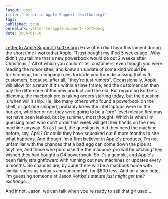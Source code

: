 ```yaml
---
layout: post
title: "Letter to Apple Support (kottke.org)"
tags: 
published: true
permalink: letter-to-apple-support-kottkeorg
date: 2006-01-10
---
```


<a href="http://www.kottke.org/06/01/letter-to-apple-support">Letter to Apple Support (kottke.org)</a>
How often did I hear this lament during the short time I worked at Apple.  "I just bought my iPod 5 weeks ago...Why didn't you tell me that a new powerbook would be out 2 weeks after Christmas.."  All of which you couldn't tell customers, even though you were reading the rumor sites, and <em>knew</em> an update of some kind would be  forthcoming, but company rules forbade you from discussing that with customers, because, after all, "they're just rumors".  Occassionally, Apple will allow for a return if it's within a time frame, and the customer can then pay the difference of the new product and the old.
But regarding Kottke's dilemma, the macbook pro is taking orders starting today, but the question is when will it ship.  He, like many others who found a powerbook on the shelf, or got one shipped, probably knew the intel laptops were on the horizon, whether or not they were going to be a "pro" level release first may not have been leaked, but by summer, most thought.  Which is when I'm guessing most who don't order this week will get their hands on the new machine anyway.  So as I said, the question is, did they need the machine before, say, April? Or could they have squeaked out 6 more months  to see what happens.  And though I'm a firm believer in Apple's products, I'm not unfamiliar with the chances that a bad egg can come down the pipe at anytime, and those who purchase the the macbook pro will be bitching they wished they had bought a G4 powerbook.  So it's a gamble, and Apple's been fairly straightfoward with running out new machines or updates every 6 months.  So chances are, by June there will be a macbook home with similar specs as today's announcement, for $600 less.  And on a side note, I'm guessing someone of Jason Kottke's stature <em>just might get their exchange</em>.

And if not, Jason, we can talk when you're ready to sell that g4 used....
